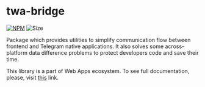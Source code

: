# twa-bridge

[npm-badge]: https://img.shields.io/npm/v/twa-bridge?logo=npm

[npm-link]: https://npmjs.com/package/twa-bridge

[size-badge]: https://img.shields.io/bundlephobia/minzip/twa-bridge

[![NPM][npm-badge]][npm-link]
![Size][size-badge]

Package which provides utilities to simplify communication flow between
frontend and Telegram native applications. It also solves some across-platform
data difference problems to protect developers code and save their time.

This library is a part of Web Apps ecosystem. To see full documentation, please,
visit [this](https://telegram-web-apps.github.io/twa/docs/libraries/twa-bridge)
link.
